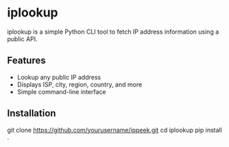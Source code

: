 # iplookup

iplookup is a simple Python CLI tool to fetch IP address information using a public API.

## Features

- Lookup any public IP address
- Displays ISP, city, region, country, and more
- Simple command-line interface

## Installation


git clone https://github.com/yourusername/ippeek.git
cd iplookup
pip install .

